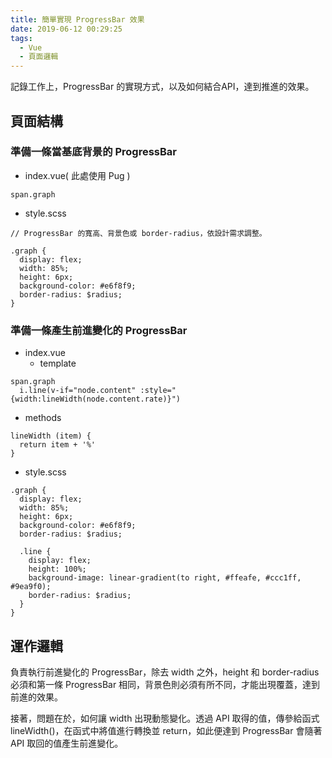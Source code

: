 ```yaml
---
title: 簡單實現 ProgressBar 效果
date: 2019-06-12 00:29:25
tags: 
  - Vue
  - 頁面邏輯
---
```

記錄工作上，ProgressBar 的實現方式，以及如何結合API，達到推進的效果。
<!--more-->
## 頁面結構
### 準備一條當基底背景的 ProgressBar
- index.vue( 此處使用 Pug )
```
span.graph
```
- style.scss
```
// ProgressBar 的寬高、背景色或 border-radius，依設計需求調整。

.graph {
  display: flex;
  width: 85%;
  height: 6px;
  background-color: #e6f8f9;
  border-radius: $radius;
}
```
### 準備一條產生前進變化的 ProgressBar
- index.vue
  - template
```
span.graph
  i.line(v-if="node.content" :style="{width:lineWidth(node.content.rate)}")
```
  - methods
```
lineWidth (item) {
  return item + '%'
}
```
- style.scss
```
.graph {
  display: flex;
  width: 85%;
  height: 6px;
  background-color: #e6f8f9;
  border-radius: $radius;

  .line {
    display: flex;
    height: 100%;
    background-image: linear-gradient(to right, #ffeafe, #ccc1ff, #9ea9f0);
    border-radius: $radius;
  }
}
```
## 運作邏輯
負責執行前進變化的 ProgressBar，除去 width 之外，height 和 border-radius 必須和第一條 ProgressBar 相同，背景色則必須有所不同，才能出現覆蓋，達到前進的效果。

接著，問題在於，如何讓 width 出現動態變化。透過 API 取得的值，傳參給函式 lineWidth()，在函式中將值進行轉換並 return，如此便達到 ProgressBar 會隨著 API 取回的值產生前進變化。